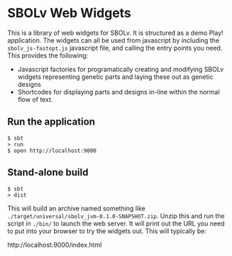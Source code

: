 # SBOLv Web Widgets

This is a library of web widgets for SBOLv. It is structured as a demo Play! application. The widgets can all be used
from javascript by including the `sbolv_js-fastopt.js` javascript file, and calling the entry points you need. This
provides the following:

* Javascript factories for programatically creating and modifying SBOLv widgets representing genetic parts and laying
 these out as genetic designs
* Shortcodes for displaying parts and designs in-line within the normal flow of text.

## Run the application
```shell
$ sbt
> run
$ open http://localhost:9000
```

## Stand-alone build
```shell
$ sbt
> dist
```

This will build an archive named something like `./target/universal/sbolv_jvm-0.1.0-SNAPSHOT.zip`. Unzip this and run
the script in `./bin/` to launch the web server. It will print out the URL you need to put into your browser to try the
widgets out. This will typically be:

http://localhost:9000/index.html